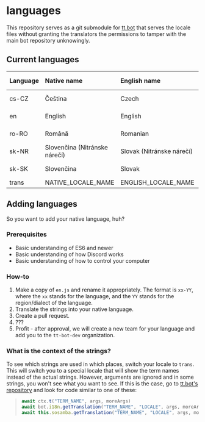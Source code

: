 # languages
This repository serves as a git submodule for [tt.bot][tt.bot repo] that serves the locale files without granting the translators the permissions to tamper with the main bot repository unknowingly.
## Current languages
| Language | Native name                    | English name                | Maintainers             | Fallback language |
|:-------- |:------------------------------ |:--------------------------- |:----------------------- | :---------------- |
| cs-CZ    | Čeština                        | Czech                       | @tt-bot-dev/cs-cz       | en                |
| en       | English                        | English                     | @tt-bot-dev/maintainers | none              |
| ro-RO    | Română                         | Romanian                    | @tt-bot-dev/ro-ro       | en                |
| sk-NR    | Slovenčina (Nitránske nárečí)  | Slovak (Nitránske nárečí)   | @TheMorc                | sk-SK             |
| sk-SK    | Slovenčina                     | Slovak                      | @tt-bot-dev/sk-sk       | cs-CZ             |
| trans    | NATIVE_LOCALE_NAME             | ENGLISH_LOCALE_NAME         | @TTtie                  | none              |


## Adding languages
So you want to add your native language, huh?

### Prerequisites
- Basic understanding of ES6 and newer
- Basic understanding of how Discord works
- Basic understanding of how to control your computer

### How-to
1. Make a copy of `en.js` and rename it appropriately. The format is `xx-YY`, where the `xx` stands for the language, and the `YY` stands for the region/dialect of the language.
2. Translate the strings into your native language.
3. Create a pull request.
4. ???
5. Profit - after approval, we will create a new team for your language and add you to the `tt-bot-dev` organization.

### What is the context of the strings?
To see which strings are used in which places, switch your locale to `trans`.  
This will switch you to a special locale that will show the term names instead of the actual strings. However, arguments are ignored and in some strings, you won't see what you want to see. If this is the case, go to [tt.bot's repository][tt.bot repo] and look for code similar to one of these:  
> ```js
> await ctx.t("TERM_NAME", args, moreArgs)
> await bot.i18n.getTranslation("TERM_NAME", "LOCALE", args, moreArgs)
> await this.sosamba.getTranslation("TERM_NAME", "LOCALE", args, moreArgs);
> ```

[tt.bot repo]: https://github.com/tt-bot-dev/tt.bot